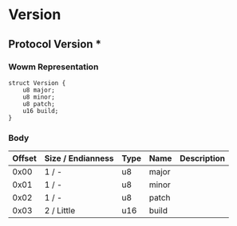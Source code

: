 # Version
## Protocol Version *

### Wowm Representation
```rust,ignore
struct Version {
    u8 major;
    u8 minor;
    u8 patch;
    u16 build;
}
```
### Body
| Offset | Size / Endianness | Type | Name | Description |
| ------ | ----------------- | ---- | ---- | ----------- |
| 0x00 | 1 / - | u8 | major |  |
| 0x01 | 1 / - | u8 | minor |  |
| 0x02 | 1 / - | u8 | patch |  |
| 0x03 | 2 / Little | u16 | build |  |
